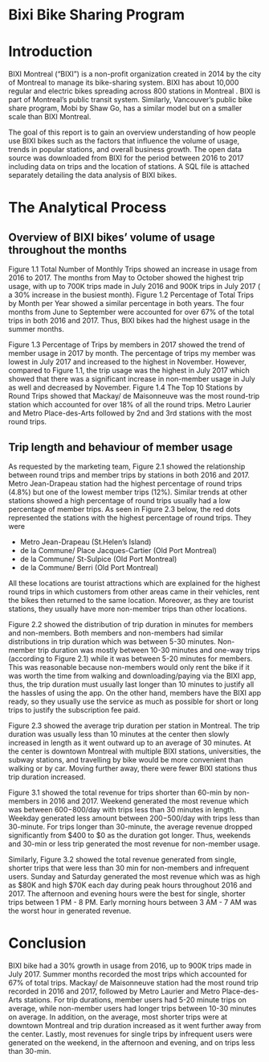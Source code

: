 # Bixi Bike Sharing Program 

# Introduction
BIXI Montreal (“BIXI”) is a non-profit organization created in 2014 by the city of Montreal to manage its bike-sharing system. BIXI has about 10,000 regular and electric bikes spreading across 800 stations in Montreal . BIXI is part of Montreal’s public transit system. Similarly, Vancouver’s public bike share program, Mobi by Shaw Go, has a similar model but on a smaller scale than BIXI Montreal.   

The goal of this report is to gain an overview understanding of how people use BIXI bikes such as the factors that influence the volume of usage, trends in popular stations, and overall business growth. The open data source was downloaded from BIXI for the period between 2016 to 2017 including data on trips and the location of stations. A SQL file is attached separately detailing the data analysis of BIXI bikes. 

# The Analytical Process
## Overview of BIXI bikes’ volume of usage throughout the months
Figure 1.1 Total Number of Monthly Trips showed an increase in usage from 2016 to 2017. The months from May to October showed the highest trip usage, with up to 700K trips made in July 2016 and 900K trips in July 2017 ( a 30% increase in the busiest month). Figure 1.2 Percentage of Total Trips by Month per Year showed a similar percentage in both years. The four months from June to September were accounted for over 67% of the total trips in both 2016 and 2017. Thus, BIXI bikes had the highest usage in the summer months.

Figure 1.3 Percentage of Trips by members in 2017 showed the trend of member usage in 2017 by month. The percentage of trips my member was lowest in July 2017 and increased to the highest in November. However, compared to Figure 1.1, the trip usage was the highest in July 2017 which showed that there was a significant increase in non-member usage in July as well and decreased by November. Figure 1.4 The Top 10 Stations by Round Trips showed that Mackay/ de Maisonneuve was the most round-trip station which accounted for over 18% of all the round trips. Metro Laurier and Metro Place-des-Arts followed by 2nd and 3rd stations with the most round trips.

## Trip length and behaviour of member usage
As requested by the marketing team, Figure 2.1 showed the relationship between round trips and member trips by stations in both 2016 and 2017. Metro Jean-Drapeau station had the highest percentage of round trips (4.8%) but one of the lowest member trips (12%). Similar trends at other stations showed a high percentage of round trips usually had a low percentage of member trips. As seen in Figure 2.3 below, the red dots represented the stations with the highest percentage of round trips. They were 
- Metro Jean-Drapeau (St.Helen’s Island)
- de la Commune/ Place Jacques-Cartier (Old Port Montreal)
- de la Commune/ St-Sulpice (Old Port Montreal)
- de la Commune/ Berri (Old Port Montreal)

All these locations are tourist attractions which are explained for the highest round trips in which customers from other areas came in their vehicles, rent the bikes then returned to the same location. Moreover, as they are tourist stations, they usually have more non-member trips than other locations. 

Figure 2.2 showed the distribution of trip duration in minutes for members and non-members. Both members and non-members had similar distributions in trip duration which was between 5-30 minutes. Non-member trip duration was mostly between 10-30 minutes and one-way trips (according to Figure 2.1) while it was between 5-20 minutes for members. This was reasonable because non-members would only rent the bike if it was worth the time from walking and downloading/paying via the BIXI app, thus, the trip duration must usually last longer than 10 minutes to justify all the hassles of using the app. On the other hand, members have the BIXI app ready, so they usually use the service as much as possible for short or long trips to justify the subscription fee paid.

Figure 2.3 showed the average trip duration per station in Montreal. The trip duration was usually less than 10 minutes at the center then slowly increased in length as it went outward up to an average of 30 minutes. At the center is downtown Montreal with multiple BIXI stations,  universities, the subway stations, and travelling by bike would be more convenient than walking or by car. Moving further away, there were fewer BIXI stations thus trip duration increased.

Figure 3.1 showed the total revenue for trips shorter than 60-min by non-members in 2016 and 2017. Weekend generated the most revenue which was between $600-$800/day with trips less than 30 minutes in length. Weekday generated less amount between $200-$500/day with trips less than 30-minute. For trips longer than 30-minute, the average revenue dropped significantly from $400 to $0 as the duration got longer. Thus, weekends and 30-min or less trip generated the most revenue for non-member usage. 

Similarly, Figure 3.2 showed the total revenue generated from single, shorter trips that were less than 30 min for non-members and infrequent users. Sunday and Saturday generated the most revenue which was as high as $80K and high $70K each day during peak hours throughout 2016 and 2017. The afternoon and evening hours were the best for single, shorter trips between 1 PM - 8 PM. Early morning hours between 3 AM - 7 AM was the worst hour in generated revenue. 

# Conclusion

BIXI bike had a 30% growth in usage from 2016, up to 900K trips made in July 2017. Summer months recorded the most trips which accounted for 67% of total trips. Mackay/ de Maisonneuve station had the most round trip recorded in 2016 and 2017, followed by Metro Laurier and Metro Place-des-Arts stations. For trip durations, member users had 5-20 minute trips on average, while non-member users had longer trips between 10-30 minutes on average. In addition, on the average, most shorter trips were at downtown Montreal and trip duration increased as it went further away from the center. Lastly, most revenues for single trips by infrequent users were generated on the weekend, in the afternoon and evening, and on trips less than 30-min. 

